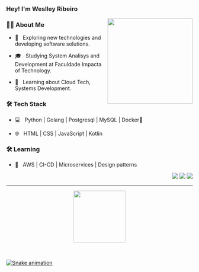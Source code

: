 ### Hey! I'm Weslley Ribeiro
<img align='right' src="https://media.giphy.com/media/M9gbBd9nbDrOTu1Mqx/giphy.gif" width="230">

<h3> 🧑🏽  About Me </h3>

- 🤔 &nbsp; Exploring new technologies and developing software solutions.

- 🎓 &nbsp; Studying System Analisys and Development at Faculdade Impacta of Technology.

- 🌱 &nbsp; Learning about Cloud Tech, Systems Development.


<h3>🛠 Tech Stack</h3>

- 💻 &nbsp; Python | Golang | Postgresql | MySQL | Docker🐳

- 🌐 &nbsp; HTML | CSS | JavaScript | Kotlin


<h3>🛠 Learning</h3>

- 🔧 &nbsp; AWS | CI-CD | Microservices | Design patterns

<div align="right">
  <a href="https://www.instagram.com/weslley_pk" target="_blank"><img src="https://img.shields.io/badge/-Instagram-%23E4405F?style=for-the-badge&logo=instagram&logoColor=white" target="_blank"></a>
  <a href = "mailto:weslleypk422@gmail.com"><img src="https://img.shields.io/badge/-Gmail-%23333?style=for-the-badge&logo=gmail&logoColor=white" target="_blank"></a>
  <a href="https://www.linkedin.com/in/weslley-ribeiro-da-silva-a51b32182" target="_blank"><img src="https://img.shields.io/badge/-LinkedIn-%230077B5?style=for-the-badge&logo=linkedin&logoColor=white" target="_blank"></a>  
</div>

<hr>

<div align="center">
  <a href="https://github.com/WeslleyRibeiro-1999">
  <img height="140em" src="https://github-readme-stats.vercel.app/api/top-langs/?username=WeslleyRibeiro-1999&layout=compact&langs_count=7&theme=nightowl"/>
</div>
<div style="display: inline_block"><br>
</div>
 
##

  
![Snake animation](https://github.com/WeslleyRibeiro-1999/WeslleyRibeiro-1999/blob/output/github-contribution-grid-snake.svg)
